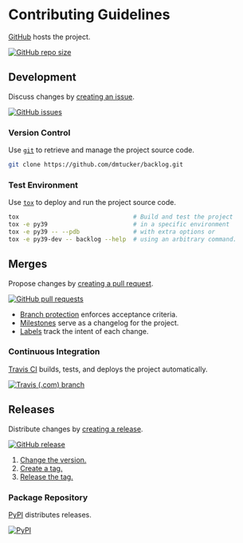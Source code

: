 # Contributing Guidelines

[GitHub](https://github.com/) hosts the project.

[![GitHub repo size](https://img.shields.io/github/repo-size/dmtucker/backlog.svg)](https://github.com/dmtucker/backlog)

## Development

Discuss changes by [creating an issue](https://help.github.com/articles/creating-an-issue).

[![GitHub issues](https://img.shields.io/github/issues/dmtucker/backlog.svg)](https://github.com/dmtucker/backlog/issues)

### Version Control

Use [`git`](https://git-scm.com/doc) to retrieve and manage the project source code.

``` sh
git clone https://github.com/dmtucker/backlog.git
```

### Test Environment

Use [`tox`](https://tox.readthedocs.io/) to deploy and run the project source code.

``` sh
tox                                # Build and test the project
tox -e py39                        # in a specific environment
tox -e py39 -- --pdb               # with extra options or
tox -e py39-dev -- backlog --help  # using an arbitrary command.
```

## Merges

Propose changes by [creating a pull request](https://help.github.com/articles/creating-a-pull-request/).

[![GitHub pull requests](https://img.shields.io/github/issues-pr/dmtucker/backlog.svg)](https://github.com/dmtucker/backlog/pulls)

- [Branch protection](https://help.github.com/articles/about-protected-branches/) enforces acceptance criteria.
- [Milestones](https://help.github.com/en/articles/about-milestones) serve as a changelog for the project.
- [Labels](https://help.github.com/en/articles/about-labels) track the intent of each change.

### Continuous Integration

[Travis CI](https://travis-ci.com/) builds, tests, and deploys the project automatically.

[![Travis (.com) branch](https://img.shields.io/travis/com/dmtucker/backlog/master.svg)](https://travis-ci.com/dmtucker/backlog)

## Releases

Distribute changes by [creating a release](https://help.github.com/en/articles/creating-releases).

[![GitHub release](https://img.shields.io/github/release/dmtucker/backlog.svg)](https://github.com/dmtucker/backlog/releases)

1. [Change the version.](http://semver.org/)
2. [Create a tag.](https://git-scm.com/book/en/v2/Git-Basics-Tagging)
3. [Release the tag.](https://help.github.com/en/articles/creating-releases)

### Package Repository

[PyPI](http://pypi.org/) distributes releases.

[![PyPI](https://img.shields.io/pypi/v/backlog.svg)](https://pypi.org/project/backlog)
